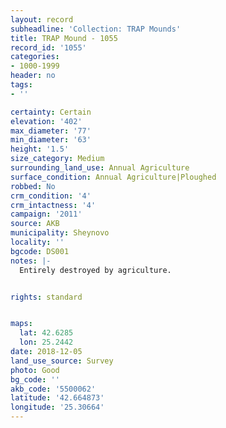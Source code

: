 ```yaml
---
layout: record
subheadline: 'Collection: TRAP Mounds'
title: TRAP Mound - 1055
record_id: '1055'
categories:
- 1000-1999
header: no
tags:
- ''

certainty: Certain
elevation: '402'
max_diameter: '77'
min_diameter: '63'
height: '1.5'
size_category: Medium
surrounding_land_use: Annual Agriculture
surface_condition: Annual Agriculture|Ploughed
robbed: No
crm_condition: '4'
crm_intactness: '4'
campaign: '2011'
source: AKB
municipality: Sheynovo
locality: ''
bgcode: DS001
notes: |-
  Entirely destroyed by agriculture.


rights: standard


maps:
  lat: 42.6285
  lon: 25.2442
date: 2018-12-05
land_use_source: Survey
photo: Good
bg_code: ''
akb_code: '5500062'
latitude: '42.664873'
longitude: '25.30664'
---
```

